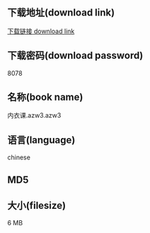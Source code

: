 ## 下载地址(download link)
[下载链接 download link](https://voluble-croquembouche-d321dc.netlify.app/?s=%E5%86%85%E8%A1%A3%E8%AF%BE.azw3)

## 下载密码(download password)
8078

## 名称(book name)
内衣课.azw3.azw3

## 语言(language)
chinese

## MD5


## 大小(filesize)
6 MB
